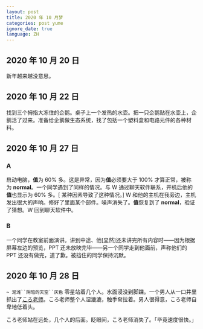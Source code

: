 ```yaml
---
layout: post
title: 2020 年 10 月梦
categories: post yume
ignore_date: true
language: ZH
---
```

## 2020 年 10 月 20 日

新年越来越没意思。

## 2020 年 10 月 22 日

找到三个拇指大冻住的企鹅。桌子上一个发热的水壶。把一只企鹅贴在水壶上，企鹅活了过来。准备给企鹅做生态系统，找了包括一个塑料盒和电路元件的各种材料。

## 2020 年 10 月 27 日

### A

启动电脑，**值**为 $60\%$ 多。这是异常，因为**值**必须要大于 $100\%$ 才算正常，被称为 **normal**。一个同学遇到了同样的情况。与 W 通过聊天软件联系，开机后他的**值**也显示为 $60\%$ 多。[ 某种因素导致了这种情况。] W 和他的主机在我旁边，主机发出很大的声响。修好了里面某个部件。噪声消失了。**值**恢复到了 **normal**，验证了猜想。W 回到聊天软件中。

### B

一个同学在教室前面演讲。讲到中途、他[显然]还未讲完所有内容时——因为根据屏幕左边的预览，PPT 还未放映完毕——另一个同学走到他面前，声称他们的 PPT 还没有做完，道了歉。被挡住的同学保持沉默。

## 2020 年 10 月 28 日

`~ 泥滩``阴暗的天空``灰色` 零星站着几个人。水面浸没到脚踝。一个男人从一口井里抓出了[ころ老师](https://zh.wikipedia.org/wiki/%E6%9A%97%E6%AE%BA%E6%95%99%E5%AE%A4)。ころ老师整个人湿漉漉，触手耷拉着。男人很得意，ころ老师自卑地低着头。

ころ老师站在远处，几个人的后面。眨眼间，ころ老师消失了。「毕竟速度很快。」
